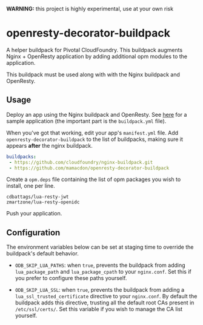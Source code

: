 **WARNING:** this project is highly experimental, use at your own risk

# openresty-decorator-buildpack

A helper buildpack for Pivotal CloudFoundry. This buildpack augments Nginx + OpenResty application
by adding additional opm modules to the application.

This buildpack must be used along with with the
Nginx buildpack and OpenResty.

## Usage

Deploy an app using the Nginx buildpack and OpenResty. See [here](https://github.com/cloudfoundry/nginx-buildpack/tree/master/fixtures/openresty) for a sample application (the important part is the
`buildpack.yml` file).

When you've got that working, edit your app's `manifest.yml` file. Add `openresty-decorator-buildpack`
to the list of buildpacks, making sure it appears **after** the nginx buildpack.

```yml
buildpacks:
 - https://github.com/cloudfoundry/nginx-buildpack.git
 - https://github.com/mamacdon/openresty-decorator-buildpack
```

Create a `opm.deps` file containing the list of opm packages you wish to install, one per line.

```text
cdbattags/lua-resty-jwt
zmartzone/lua-resty-openidc
```

Push your application.

## Configuration

The environment variables below can be set at staging time to override the buildpack's default behavior.

- `ODB_SKIP_LUA_PATHS`: when `true`, prevents the buildpack from adding `lua_package_path`
  and `lua_package_cpath` to your `nginx.conf`. Set this if you prefer to configure these paths
  yourself.

- `ODB_SKIP_LUA_SSL`: when `true`, prevents the buildpack from adding a `lua_ssl_trusted_certificate`
  directive to your `nginx.conf`. By default the buildpack adds this directive, trusting all the
  default root CAs present in `/etc/ssl/certs/`. Set this variable if you wish to manage the
  CA list yourself.
